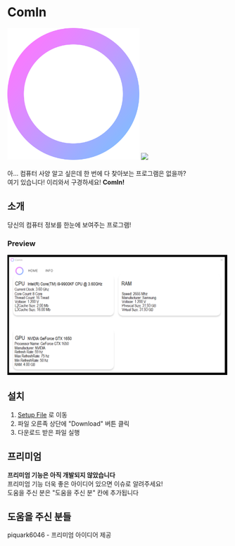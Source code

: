 # ComIn
<img src="/Image/ComInlogo.png" width="300px">
<img src = "https://img.shields.io/badge/C%23-Form-green"> <br> <br>
아... 컴퓨터 사양 알고 싶은데 한 번에 다 찾아보는 프로그램은 없을까?</b> <br>
여기 있습니다! 이리와서 구경하세요! <b>ComIn!</b> <br>

## 소개
당신의 컴퓨터 정보를 한눈에 보여주는 프로그램! <br>
### Preview
<img src="/Image/Preview2.png" width="500px">

## 설치

1. [Setup File](https://github.com/1-EXON/ComIn/blob/master/ComInSetup/Release/ComInSetup.msi) 로 이동
2. 파일 오른족 상단에 "Download" 버튼 클릭
3. 다운로드 받은 파일 실행

## 프리미엄
<b>프리미엄 기능은 아직 개발되지 않았습니다</b> <br>
프리미엄 기능 더욱 좋은 아이디어 있으면 이슈로 알려주세요! <br>
도움을 주신 분은 "도움을 주신 분" 칸에 추가됩니다 <br>

## 도움을 주신 분들
piquark6046 - 프리미엄 아이디어 제공
